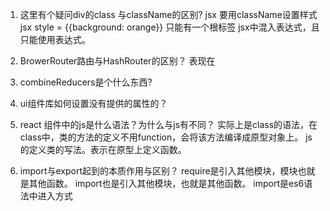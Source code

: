 1. 这里有个疑问div的class 与className的区别?
    jsx 要用className设置样式
    jsx style = {{background: orange}}
    只能有一个根标签
    jsx中混入表达式，且只能使用表达式。
2. BrowerRouter路由与HashRouter的区别？
    表现在
3. combineReducers是个什么东西?

4. ui组件库如何设置没有提供的属性的？

5. react 组件中的js是什么语法？为什么与js有不同？
    实际上是class的语法，在class中，类的方法的定义不用function，会将该方法编译成原型对象上。
    js的定义类的写法。表示在原型上定义函数。
6. import与export起到的本质作用与区别？
    require是引入其他模块，模块也就是其他函数。
    import也是引入其他模块，也就是其他函数。
    import是es6语法中进入方式
    
